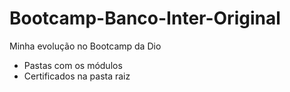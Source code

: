 # Bootcamp-Banco-Inter-Original
Minha evolução no Bootcamp da Dio
 - Pastas com os módulos
 - Certificados na pasta raiz
